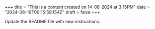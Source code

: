 +++
title = "This is a content created on 14-08-2024 at 3:15PM"
date = "2024-08-16T09:15:59.154Z"
draft = false
+++

  Update the README file with new instructions.
        